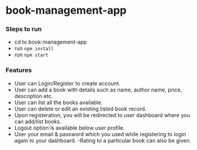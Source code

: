 # book-management-app

### Steps to run
- cd to book-management-app
- run `npm install`
- run `npm start`

### Features
- User can Login/Register to create account.
- User can add a book with details such as name, author name, price, description etc.
- User can list all the books available.
- User can delete or edit an existing listed book record.
- Upon registeration, you will be redirected to user dashboard where you can add/list books.
- Logout option is available below user profile.
- User your email & password which you used while registering to login again to your dashboard.
-Rating to a particular book can also be given.

